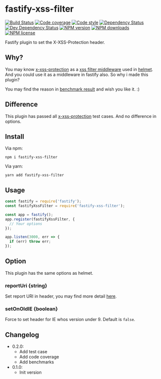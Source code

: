 # fastify-xss-filter

[![Build Status][ci-img]][ci-url]
[![Code coverage][cov-img]][cov-url]
[![Code style][lint-img]][lint-url]
[![Dependency Status][dep-img]][dep-url]
[![Dev Dependency Status][dev-dep-img]][dev-dep-url]
[![NPM version][npm-ver-img]][npm-url]
[![NPM downloads][npm-dl-img]][npm-url]
[![NPM license][npm-lc-img]][npm-url]

Fastify plugin to set the X-XSS-Protection header.

## Why?

You may know [x-xss-protection](https://github.com/helmetjs/x-xss-protection) as a [xss filter middleware](https://helmetjs.github.io/docs/xss-filter/) used in [helmet](https://github.com/helmetjs/helmet). And you could use it as a middleware in fastify also. So why i made this plugin?

You may find the reason in [benchmark result](./benchmarks/benchmark.txt) and wish you like it. :)

## Difference

This plugin has passed all [x-xss-protection](https://github.com/helmetjs/x-xss-protection) test cases.
And no difference in options.

## Install

Via npm:

```shell
npm i fastify-xss-filter
```

Via yarn:

```shell
yarn add fastify-xss-filter
```

## Usage

```js
const fastify = require('fastify');
const fastifyXssFilter = require('fastify-xss-filter');

const app = fastify();
app.register(fastifyXssFilter, {
  // Your options
});

app.listen(3000, err => {
  if (err) throw err;
});
```

## Option

This plugin has the same options as helmet.

### reportUri {string}

Set report URI in header, you may find more detail [here](https://developer.mozilla.org/en-US/docs/Web/HTTP/Headers/X-XSS-Protection).

### setOnOldIE {boolean}

Force to set header for IE whos version under 9. Default is `false`.

## Changelog

- 0.2.0:
  - Add test case
  - Add code coverage
  - Add benchmarks
- 0.1.0:
  - Init version

[ci-img]: https://img.shields.io/travis/poppinlp/fastify-xss-filter.svg?style=flat-square
[ci-url]: https://travis-ci.org/poppinlp/fastify-xss-filter
[cov-img]: https://img.shields.io/coveralls/poppinlp/fastify-xss-filter.svg?style=flat-square
[cov-url]: https://coveralls.io/github/poppinlp/fastify-xss-filter?branch=master
[lint-img]: https://img.shields.io/badge/code%20style-handsome-brightgreen.svg?style=flat-square
[lint-url]: https://github.com/poppinlp/eslint-config-handsome
[dep-img]: https://img.shields.io/david/poppinlp/fastify-xss-filter.svg?style=flat-square
[dep-url]: https://david-dm.org/poppinlp/fastify-xss-filter
[dev-dep-img]: https://img.shields.io/david/dev/poppinlp/fastify-xss-filter.svg?style=flat-square
[dev-dep-url]: https://david-dm.org/poppinlp/fastify-xss-filter#info=devDependencies
[npm-ver-img]: https://img.shields.io/npm/v/fastify-xss-filter.svg?style=flat-square
[npm-dl-img]: https://img.shields.io/npm/dm/fastify-xss-filter.svg?style=flat-square
[npm-lc-img]: https://img.shields.io/npm/l/fastify-xss-filter.svg?style=flat-square
[npm-url]: https://www.npmjs.com/package/fastify-xss-filter

